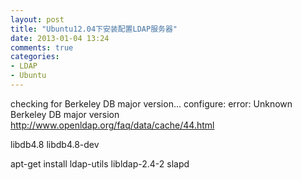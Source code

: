 ```yaml
---
layout: post
title: "Ubuntu12.04下安装配置LDAP服务器"
date: 2013-01-04 13:24
comments: true
categories: 
- LDAP
- Ubuntu
---
```


<!--more-->
checking for Berkeley DB major version... configure: error: Unknown Berkeley DB major version
http://www.openldap.org/faq/data/cache/44.html

libdb4.8 libdb4.8-dev

apt-get install ldap-utils libldap-2.4-2 slapd
